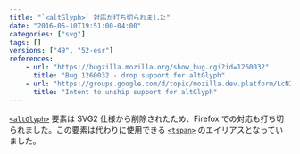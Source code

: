 ```yaml
---
title: "`<altGlyph>` 対応が打ち切られました"
date: "2016-05-10T19:51:00-04:00"
categories: ["svg"]
tags: []
versions: ["49", "52-esr"]
references:
    - url: "https://bugzilla.mozilla.org/show_bug.cgi?id=1260032"
      title: "Bug 1260032 - drop support for altGlyph"
    - url: "https://groups.google.com/d/topic/mozilla.dev.platform/LcN2jd9gGiM/discussion"
      title: "Intent to unship support for altGlyph"
---
```

[`<altGlyph>`](https://developer.mozilla.org/docs/Web/SVG/Element/altGlyph) 要素は SVG2 仕様から削除されたため、Firefox での対応も打ち切られました。この要素は代わりに使用できる [`<tspan>`](https://developer.mozilla.org/docs/Web/SVG/Element/tspan) のエイリアスとなっていました。
